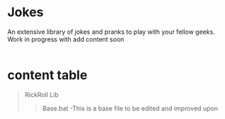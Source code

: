 # Jokes
An extensive library of jokes and pranks to play with your fellow geeks.<br>
Work in progress with add content soon<br>
<br>
# content table 
>RickRoll Lib
>>Base.bat -This is a base file to be edited and improved upon


